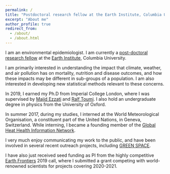 ```yaml
---
permalink: /
title: "Postdoctoral research fellow at the Earth Institute, Columbia University"
excerpt: "About me"
author_profile: true
redirect_from: 
  - /about/
  - /about.html
---
```


I am an environmental epidemiologist. I am currently a <a href='https://www.earth.columbia.edu/articles/view/55'>post-doctoral research fellow</a> at the <a href='https://www.earth.columbia.edu/'>Earth Institute</a>, Columbia University. 

I am primarily interested in understanding the impact that climate, weather, and air pollution has on mortality, nutrition and disease outcomes, and how these impacts may be different in sub-groups of a population. I am also interested in developing new statistical methods relevant to these concerns. 

In 2019, I earned my Ph.D from Imperial College London, where I was supervised by <a href='http://globalenvhealth.org/'>Majid Ezzati</a> and <a href='https://www.imperial.ac.uk/people/r.toumi'>Ralf Toumi</a>. I also hold an undergraduate degree in physics from the University of Oxford. 

In summer 2017, during my studies, I interned at the World Meteorological Organisation, a constituent part of the United Nations, in Geneva, Switzerland. While interning, I became a founding member of the <a href='http://ghhin.org/'>Global Heat Health Information Network</a>.

I very much enjoy communicating my work to the public, and have been involved in several recent outreach projects, including <a href='https://www.greatexhibitionroadfestival.co.uk/event/green-space/?backto=whats-on'>GREEN SPACE</a>. 

I have also just received seed funding as PI from the highly competitive <a href='https://www.earth.columbia.edu/sitefiles/file/Research/Earth_Frontiers_Call_for_Proposals_2019.pdf'>Earth Frontiers</a> 2019 call, where I submitted a grant competing with world-renowned scientists for projects covering 2020-2021.
